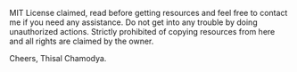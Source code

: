 MIT License claimed, read before getting resources and feel free to contact me if you need any assistance. 
Do not get into any trouble by doing unauthorized actions. Strictly prohibited of copying resources from here and 
all rights are claimed by the owner.

Cheers,
Thisal Chamodya.
